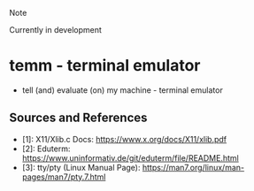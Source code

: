 >[!NOTE]
> Currently in development

# temm - terminal emulator
- tell (and) evaluate (on) my machine - terminal emulator

## Sources and References
- [1]: X11/Xlib.c Docs: https://www.x.org/docs/X11/xlib.pdf
- [2]: Eduterm: https://www.uninformativ.de/git/eduterm/file/README.html
- [3]: tty/pty (Linux Manual Page): https://man7.org/linux/man-pages/man7/pty.7.html
